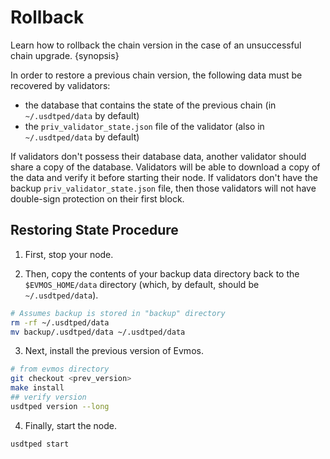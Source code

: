 <!--
order: 6
-->

# Rollback

Learn how to rollback the chain version in the case of an unsuccessful chain upgrade. {synopsis}

In order to restore a previous chain version, the following data must be recovered by validators:

- the database that contains the state of the previous chain (in `~/.usdtped/data` by default)
- the `priv_validator_state.json` file of the validator (also in `~/.usdtped/data` by default)

If validators don't possess their database data, another validator should share a copy of the database. Validators will be able to download a copy of the data and verify it before starting their node. If validators don't have the backup `priv_validator_state.json` file, then those validators will not have double-sign protection on their first block.

## Restoring State Procedure

1. First, stop your node.

2. Then, copy the contents of your backup data directory back to the `$EVMOS_HOME/data` directory (which, by default, should be `~/.usdtped/data`).

```bash
# Assumes backup is stored in "backup" directory
rm -rf ~/.usdtped/data
mv backup/.usdtped/data ~/.usdtped/data
```

3. Next, install the previous version of Evmos.

```bash
# from evmos directory
git checkout <prev_version>
make install
## verify version
usdtped version --long
```

4. Finally, start the node.

```bash
usdtped start
```
